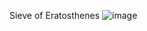 Sieve of Eratosthenes
![image](https://user-images.githubusercontent.com/6974223/207673956-f25f1eee-3009-478b-acf4-9cf2796a8fe9.png)

